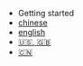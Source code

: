 <!-- _navbar.md -->

* Getting started
* [chinese](/)
* [english](/en/)
* [:us:, :uk:](/)
* [:cn:](/zh-cn/)